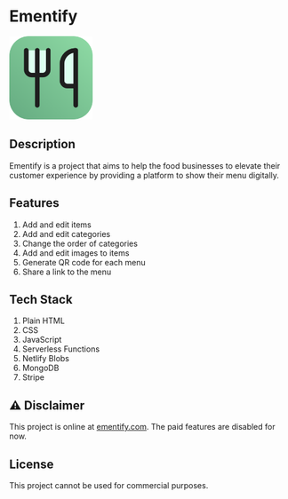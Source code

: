# Ementify
<img src="/assets/icon.png" alt="Ementify Logo" width="150" height="150">

## Description
Ementify is a project that aims to help the food businesses to elevate their customer experience by providing a platform to show their menu digitally.

## Features
1. Add and edit items
2. Add and edit categories
3. Change the order of categories
4. Add and edit images to items
5. Generate QR code for each menu
6. Share a link to the menu

## Tech Stack
1. Plain HTML
2. CSS
3. JavaScript
4. Serverless Functions
5. Netlify Blobs
6. MongoDB
7. Stripe

## ⚠️ Disclaimer
This project is online at [ementify.com](https://ementify.com). The paid features are disabled for now.

## License
This project cannot be used for commercial purposes.
